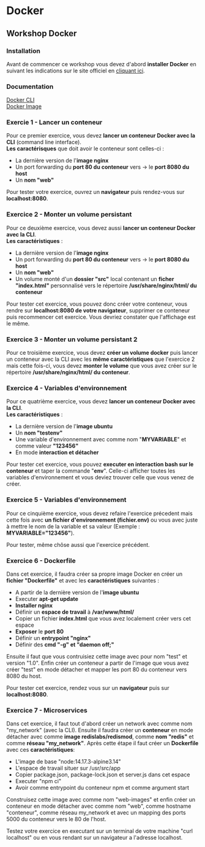 # Docker
## Workshop Docker

### Installation
Avant de commencer ce workshop vous devez d'abord **installer Docker** en suivant les indications sur le site officiel en [cliquant ici](https://docs.docker.com/engine/install/).

### Documentation
[Docker CLI](https://docs.docker.com/engine/reference/run/)         
[Docker Image](https://docs.docker.com/engine/reference/builder/)

### Exercie 1 - Lancer un conteneur
Pour ce premier exercice, vous devez **lancer un conteneur Docker avec la CLI** (command line interface).          
**Les caractérisques** que doit avoir le conteneur sont celles-ci :

  - La dernière version de l'**image nginx**
  - Un port forwarding du **port 80 du conteneur** vers -> le **port 8080 du host**
  - Un **nom "web"**

Pour tester votre exercice, ouvrez un **navigateur** puis rendez-vous sur **localhost:8080**.

### Exercice 2 - Monter un volume persistant
Pour ce deuxième exercice, vous devez aussi **lancer un conteneur Docker avec la CLI**.       
**Les caractéristiques** :

  - La dernière version de l'**image nginx**
  - Un port forwarding du **port 80 du conteneur** vers -> le **port 8080 du host**
  - Un **nom "web"**
  - Un volume monté d'un **dossier "src"** local contenant un **ficher "index.html"** personnalisé vers le répertoire **/usr/share/nginx/html/ du conteneur**

Pour tester cet exercice, vous pouvez donc créer votre conteneur, vous rendre sur **localhost:8080 de votre navigateur**, supprimer ce conteneur puis recommencer cet exercice. Vous devriez constater que l'affichage est le même.

### Exercice 3 - Monter un volume persistant 2
Pour ce troisième exercice, vous devez **créer un volume docker** puis lancer un conteneur avec la CLI avec les **même caractéristiques** que l'exercice 2 mais cette fois-ci, vous devez **monter le volume** que vous avez créer sur le répertoire **/usr/share/nginx/html/ du conteneur**.

### Exercice 4 - Variables d'environnement
Pour ce quatrième exercice, vous devez **lancer un conteneur Docker avec la CLI**.          
**Les caractéristiques** :

  - La dernière version de l'**image ubuntu**
  - Un **nom "testenv"**
  - Une variable d'environnement avec comme nom "**MYVARIABLE**" et comme valeur **"123456"**
  - En mode **interaction et détacher**

Pour tester cet exercice, vous pouvez **executer en interaction bash sur le conteneur** et taper la commande "**env**".
Celle-ci afficher toutes les variables d'environnement et vous deviez trouver celle que vous venez de créer.

### Exercice 5 - Variables d'environnement
Pour ce cinquième exercice, vous devez refaire l'exercice précedent mais cette fois avec **un fichier d'environnement (fichier.env)** ou vous avec juste à mettre le nom de la variable et sa valeur (Exemple : **MYVARIABLE="123456"**).

Pour tester, même chôse aussi que l'exercice précédent.

### Exercice 6 - Dockerfile
Dans cet exercice, il faudra créer sa propre image Docker en créer un **fichier "Dockerfile"** et avec les **caractéristiques** suivantes :

  - A partir de la dernière version de l'**image ubuntu**
  - Executer **apt-get update**
  - **Installer nginx**
  - Définir un **espace de travail** à **/var/www/html/**
  - Copier un fichier **index.html** que vous avez localement créer vers cet espace
  - **Exposer** le **port 80**
  - Définir un **entrypoint "nginx"**
  - Définir des **cmd "-g" et "daemon off;"**

Ensuite il faut que vous contruisiez cette image avec pour nom "test" et version "1.0".
Enfin créer un conteneur a partir de l'image que vous avez créer "test" en mode détacher et mapper les port 80 du conteneur vers 8080 du host.

Pour tester cet exercice, rendez vous sur un **navigateur** puis sur **localhost:8080**.

### Exercice 7 - Microservices
Dans cet exercice, il faut tout d'abord créer un network avec comme nom "my_network" (avec la CLI).
Ensuite il faudra créer un **conteneur** en mode détacher avec comme **image redislabs/redismod**,
comme **nom "redis"** et comme **réseau "my_network"**.
Après cette étape il faut créer un **Dockerfile** avec ces **caractéristiques**:
  
  - L'image de base "node:14.17.3-alpine3.14"
  - L'espace de travail situer sur /usr/src/app
  - Copier package.json, package-lock.json et server.js dans cet espace
  - Executer "npm ci"
  - Avoir comme entrypoint du conteneur npm et comme argument start

Construisez cette image avec comme nom "web-images" et enfin créer un conteneur en mode détacher avec comme nom "web", comme hostname "conteneur", comme réseau my_network et avec un mapping des ports 5000 du conteneur vers le 80 de l'host.

Testez votre exercice en executant sur un terminal de votre machine "curl localhost" ou en vous rendant sur un navigateur a l'adresse localhost.
